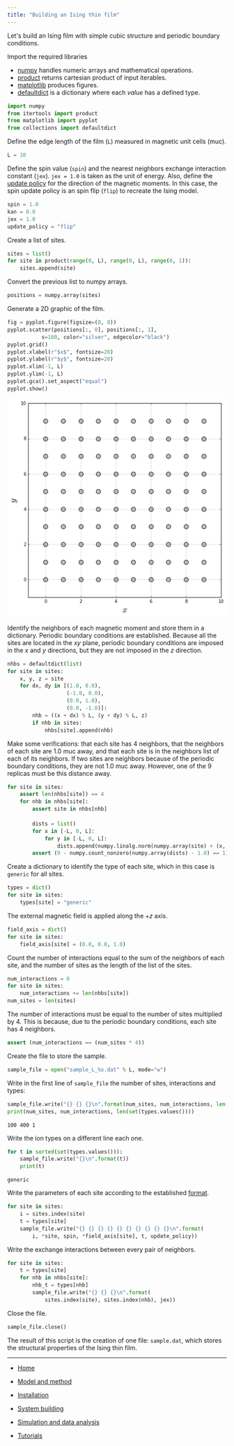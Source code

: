 ```yaml
---
title: "Building an Ising thin film"
---
```


Let's build an Ising film with simple cubic structure and periodic boundary conditions.

Import the required libraries

* [numpy](http://www.numpy.org/) handles numeric arrays and mathematical operations.
* [product](https://docs.python.org/3.7/library/itertools.html#itertools.product) returns cartesian product of input iterables.
* [matplotlib](https://matplotlib.org/) produces figures.
* [defaultdict](https://docs.python.org/3.7/library/collections.html#collections.defaultdict) is a dictionary where each *value* has a defined type.


```python
import numpy
from itertools import product
from matplotlib import pyplot
from collections import defaultdict
```

Define the edge length of the film (```L```) measured in magnetic unit cells (muc).


```python
L = 10
```

Define the spin value (```spin```) and the nearest neighbors exchange interaction constant (```jex```). ```jex = 1.0``` is taken as the unit of energy. Also, define the [update policy](https://pcm-ca.github.io/vegas/sample-build/update-policies/) for the direction of the magnetic moments. In this case, the spin update policy is an spin flip (```flip```) to recreate the Ising model.


```python
spin = 1.0
kan = 0.0
jex = 1.0
update_policy = "flip"
```

Create a list of sites.


```python
sites = list()
for site in product(range(0, L), range(0, L), range(0, 1)):
    sites.append(site)
```

Convert the previous list to numpy arrays.


```python
positions = numpy.array(sites)
```

Generate a 2D graphic of the film.


```python
fig = pyplot.figure(figsize=(8, 8))
pyplot.scatter(positions[:, 0], positions[:, 1],
           s=100, color="silver", edgecolor="black")
pyplot.grid()
pyplot.xlabel(r"$x$", fontsize=20)
pyplot.ylabel(r"$y$", fontsize=20)
pyplot.xlim(-1, L)
pyplot.ylim(-1, L)
pyplot.gca().set_aspect("equal")
pyplot.show()
```


![png](output_15_0.png)


Identify the neighbors of each magnetic moment and store them in a dictionary. Periodic boundary conditions are established. Because all the sites are located in the $xy$ plane, periodic boundary conditions are imposed in the $x$ and $y$ directions, but they are not imposed in the $z$ direction.


```python
nhbs = defaultdict(list)
for site in sites:
    x, y, z = site
    for dx, dy in [(1.0, 0.0),
                   (-1.0, 0.0),
                   (0.0, 1.0),
                   (0.0, -1.0)]:
        nhb = ((x + dx) % L, (y + dy) % L, z)
        if nhb in sites:
            nhbs[site].append(nhb)
```

Make some verifications: that each site has $4$ neighbors, that the neighbors of each site are $1.0$ muc away, and that each site is in the neighbors list of each of its neighbors. If two sites are neighbors because of the periodic boundary conditions, they are not $1.0$ muc away. However, one of the $9$ replicas must be this distance away.


```python
for site in sites:
    assert len(nhbs[site]) == 4
    for nhb in nhbs[site]:
        assert site in nhbs[nhb]
        
        dists = list()
        for x in [-L, 0, L]:
            for y in [-L, 0, L]:
                dists.append(numpy.linalg.norm(numpy.array(site) + (x, y, 0) - numpy.array(nhb)))
        assert (9 - numpy.count_nonzero(numpy.array(dists) - 1.0) == 1)
```

Create a dictionary to identify the type of each site, which in this case is ```generic``` for all sites.


```python
types = dict()
for site in sites:
    types[site] = "generic"
```

The external magnetic field is applied along the $+z$ axis.


```python
field_axis = dict()
for site in sites:
    field_axis[site] = (0.0, 0.0, 1.0)
```

Count the number of interactions equal to the sum of the neighbors of each site, and the number of sites as the length of the list of the sites.


```python
num_interactions = 0
for site in sites:
    num_interactions += len(nhbs[site])
num_sites = len(sites)
```

The number of interactions must be equal to the number of sites multiplied by $4$. This is because, due to the periodic boundary conditions, each site has $4$ neighbors.


```python
assert (num_interactions == (num_sites * 4))
```

Create the file to store the sample.


```python
sample_file = open("sample_L_%s.dat" % L, mode="w")
```

Write in the first line of ```sample_file``` the number of sites, interactions and types:


```python
sample_file.write("{} {} {}\n".format(num_sites, num_interactions, len(set(types.values()))))
print(num_sites, num_interactions, len(set(types.values())))
```

    100 400 1


Write the ion types on a different line each one.


```python
for t in sorted(set(types.values())):
    sample_file.write("{}\n".format(t))
    print(t)
```

    generic


Write the parameters of each site according to the established [format](https://pcm-ca.github.io/vegas/sample-build/).


```python
for site in sites:
    i = sites.index(site)
    t = types[site]
    sample_file.write("{} {} {} {} {} {} {} {} {} {}\n".format(
        i, *site, spin, *field_axis[site], t, update_policy))
```

Write the exchange interactions between every pair of neighbors.


```python
for site in sites:
    t = types[site]
    for nhb in nhbs[site]:
        nhb_t = types[nhb]
        sample_file.write("{} {} {}\n".format(
            sites.index(site), sites.index(nhb), jex))
```

Close the file.


```python
sample_file.close()
```

The result of this script is the creation of one file: ```sample.dat```, which stores the structural properties of the Ising thin film.

---

* [Home](/vegas/)

* [Model and method](/vegas/model-and-method/)

* [Installation](/vegas/installation/)

* [System building](/vegas/system-building/)

* [Simulation and data analysis](/vegas/simulation-and-data-analysis/)

* [Tutorials](/vegas/tutorials/)

